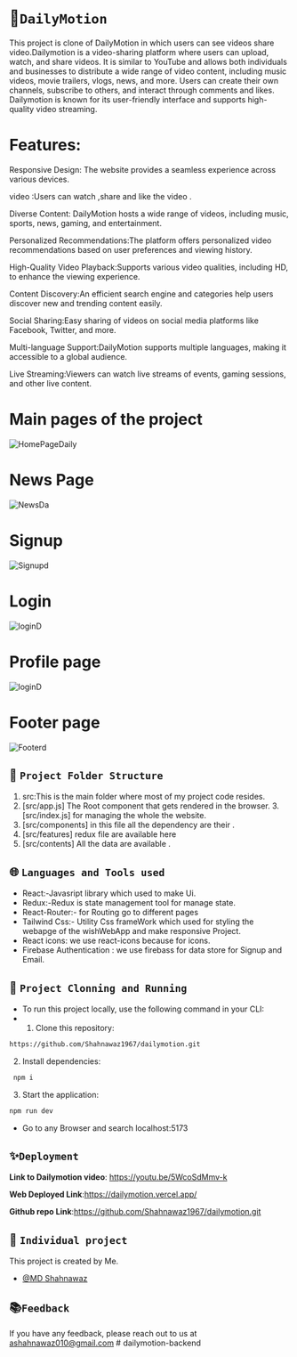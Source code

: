 # 💫`DailyMotion`
This project is clone of DailyMotion in which users can see videos share video.Dailymotion is a video-sharing platform where users can upload, watch, and share videos. It is similar to YouTube and allows both individuals and businesses to distribute a wide range of video content, including music videos, movie trailers, vlogs, news, and more. Users can create their own channels, subscribe to others, and interact through comments and likes. Dailymotion is known for its user-friendly interface and supports high-quality video streaming.

# Features:

Responsive Design: The website provides a seamless experience across various devices.

video :Users can watch ,share and like the video .

Diverse Content: DailyMotion hosts a wide range of videos, including music, sports, news, gaming, and entertainment.

Personalized Recommendations:The platform offers personalized video recommendations based on user preferences and viewing history.

High-Quality Video Playback:Supports various video qualities, including HD, to enhance the viewing experience.


Content Discovery:An efficient search engine and categories help users discover new and trending content easily.

Social Sharing:Easy sharing of videos on social media platforms like Facebook, Twitter, and more.

Multi-language Support:DailyMotion supports multiple languages, making it accessible to a global audience.

Live Streaming:Viewers can watch live streams of events, gaming sessions, and other live content.

# Main pages of the project

![HomePageDaily](https://github.com/Shahnawaz1967/dailymotion/assets/127391541/9d2e0445-101b-4cdf-9a6b-ea12ecb7470e)



#  News Page

![NewsDa](https://github.com/Shahnawaz1967/dailymotion/assets/127391541/b48205c3-e3ac-4957-9204-7a1686b4083b)




#  Signup 

![Signupd](https://github.com/Shahnawaz1967/dailymotion/assets/127391541/622b0779-bbbd-43d5-9ec1-3e4111f5a399)

#  Login

![loginD](https://github.com/Shahnawaz1967/dailymotion/assets/127391541/d3576960-da21-4800-b1b9-81d4222cd897)

#  Profile page

![loginD](https://github.com/Shahnawaz1967/dailymotion/assets/127391541/75c21a26-8d04-415d-a90f-982523b736f2)


#  Footer page
![Footerd](https://github.com/Shahnawaz1967/dailymotion/assets/127391541/a593dd55-d0db-4b58-a007-db0c43f262b7)


##  🌿 `Project Folder Structure`
1. src:This is the main folder where most of my project code resides.
2. [src/app.js]  The Root component that gets rendered in the browser.
3.[src/index.js]  for managing the whole the website.
4. [src/components]  in this file all the dependency are their .
5. [src/features] redux file are available here
6. [src/contents] All the data are available .


## 🌐 `Languages and Tools used`
  - React:-Javasript library which used to make Ui.
  - Redux:-Redux is state management tool for manage state.
  - React-Router:- for Routing go to different pages
  - Tailwind Css:- Utility Css frameWork which used for styling the webapge of the wishWebApp and make responsive Project.
  - React icons: we use react-icons because for icons.
  - Firebase Authentication : we use firebass for data store for Signup and Email.


## 🔧 `Project Clonning and Running`
- To run this project locally, use the following command in your CLI:
- 1. Clone this repository:

```bash :
https://github.com/Shahnawaz1967/dailymotion.git
``` 

2. Install dependencies:

```bash
 npm i
```

3. Start the application:

```bash
npm run dev
```
- Go to any Browser and search localhost:5173

## ✨`Deployment`

**Link to Dailymotion video**: https://youtu.be/5WcoSdMmv-k

**Web Deployed Link**:https://dailymotion.vercel.app/

**Github repo Link**:https://github.com/Shahnawaz1967/dailymotion.git

## 🎋 `Individual project`
This project is created by Me.
- [@MD Shahnawaz](https://github.com/Shahnawaz1967)

##  📚`Feedback`

If you have any feedback, please reach out to us at ashahnawaz010@gmail.com
#   d a i l y m o t i o n - b a c k e n d  
 